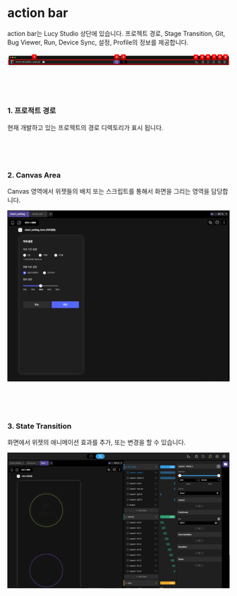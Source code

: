 # action bar 

action bar는 Lucy Studio 상단에 있습니다.
프로젝트 경로, Stage Transition, Git, Bug Viewer, Run, Device Sync, 설정, Profile의 정보를 제공합니다.


![](../../assets/plate_tabbar/action_bar.png)


<br />
<br />
<br />

### 1. 프로적트 경로

현재 개발하고 있는 프로젝트의 경로 디렉토리가 표시 됩니다.

<br />
<br />
<br />

### 2. Canvas Area

Canvas 영역에서 위젯들의 배치 또는 스크립트를 통해서 화면을 그리는 영역을 담당합니다.

![](../../assets/plate_tabbar/canvas_area.png)

<br />
<br />
<br />

### 3. State Transition

화면에서 위젯의 애니메이션 효과를 추가, 또는 변경을 할 수 있습니다.  

![](../../assets/plate_tabbar/st.png)